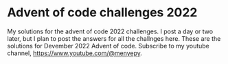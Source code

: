 # Advent of code challenges 2022
My solutions for the advent of code 2022 challenges. I post a day or two later, but I plan to post the answers for all the challnges here.
These are the solutions for Devember 2022 Advent of code.
Subscribe to my youtube channel, https://www.youtube.com/@menyepy.
